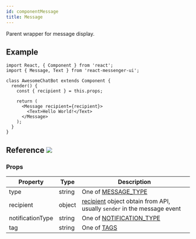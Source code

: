 ```yaml
---
id: componentMessage
title: Message
---
```


Parent wrapper for message display.

## Example

```BotWebPlayer path=helloworld
import React, { Component } from 'react';
import { Message, Text } from 'react-messenger-ui';

class AwesomeChatBot extends Component {
  render() {
    const { recipient } = this.props;

    return (
      <Message recipient={recipient}>
        <Text>Hello World!</Text>
      </Message>
    );
  }
}
```

## Reference [![](https://img.shields.io/badge/Messenger-Documentation-blue.svg)](https://developers.facebook.com/docs/messenger-platform/reference/send-api)


### Props

| Property | Type | Description |
| -------- | ---- | ----------- |
| type     | string | One of [MESSAGE_TYPE](constants.html#message-type)         |
| recipient| object | [recipient](https://developers.facebook.com/docs/messenger-platform/reference/send-api#recipient) object obtain from API, usually `sender` in the message event
| notificationType  | string | One of [NOTIFICATION_TYPE](constants.html#notification-type)         |
| tag      | string | One of [TAGS](constants.html#tags)         |
